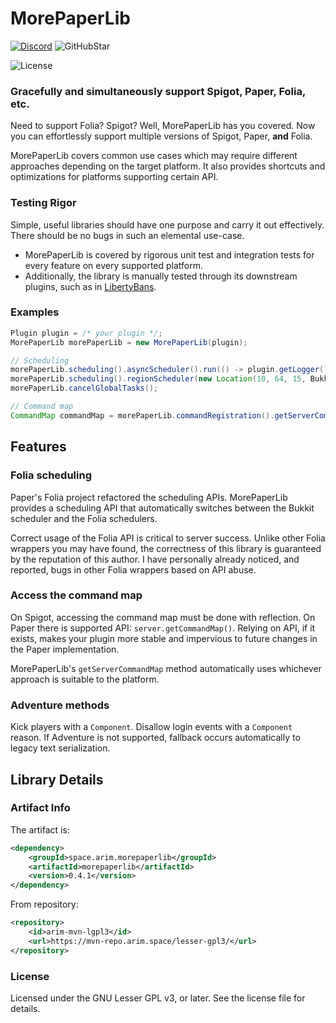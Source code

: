 
# MorePaperLib

[Discord]:https://img.shields.io/discord/784154359067443280
[License]:https://www.gnu.org/graphics/lgplv3-147x51.png
[GitHubStar]:https://img.shields.io/github/stars/A248/MorePaperLib

[![Discord]](https://discord.gg/3C4qeG8XhE) ![GitHubStar]

![License]

### Gracefully and simultaneously support Spigot, Paper, Folia, etc.

Need to support Folia? Spigot? Well, MorePaperLib has you covered. Now you can effortlessly support multiple versions of Spigot, Paper, **and** Folia.

MorePaperLib covers common use cases which may require different approaches depending on the target platform. It also provides shortcuts and optimizations for platforms supporting certain API.

### Testing Rigor

Simple, useful libraries should have one purpose and carry it out effectively. There should be no bugs in such an elemental use-case.
* MorePaperLib is covered by rigorous unit test and integration tests for every feature on every supported platform.
* Additionally, the library is manually tested through its downstream plugins, such as in  [LibertyBans](https://github.com/A248/LibertyBans).

### Examples

```java
Plugin plugin = /* your plugin */;
MorePaperLib morePaperLib = new MorePaperLib(plugin);

// Scheduling
morePaperLib.scheduling().asyncScheduler().run(() -> plugin.getLogger().info("This runs asynchronously"));
morePaperLib.scheduling().regionScheduler(new Location(10, 64, 15, Bukkit.getWorld("world_nether"))).run(() -> plugin.getLogger().info("This runs on the region at 10, 64, 15 in 'world_nether'"));
morePaperLib.cancelGlobalTasks();

// Command map
CommandMap commandMap = morePaperLib.commandRegistration().getServerCommandMap();
```

## Features

### Folia scheduling

Paper's Folia project refactored the scheduling APIs. MorePaperLib provides a scheduling API that automatically switches between the Bukkit scheduler and the Folia schedulers.

Correct usage of the Folia API is critical to server success. Unlike other Folia wrappers you may have found, the correctness of this library is guaranteed by the reputation of this author. I have personally already noticed, and reported, bugs in other Folia wrappers based on API abuse.

### Access the command map

On Spigot, accessing the command map must be done with reflection. On Paper there is supported API: `server.getCommandMap()`. Relying on API, if it exists, makes your plugin more stable and impervious to future changes in the Paper implementation.

MorePaperLib's `getServerCommandMap` method automatically uses whichever approach is suitable to the platform.

### Adventure methods

Kick players with a `Component`. Disallow login events with a `Component` reason. If Adventure is not supported, fallback occurs automatically to legacy text serialization.

## Library Details

### Artifact Info

The artifact is:

```xml
<dependency>
    <groupId>space.arim.morepaperlib</groupId>
    <artifactId>morepaperlib</artifactId>
    <version>0.4.1</version>
</dependency>
```

From repository:

```xml
<repository>
    <id>arim-mvn-lgpl3</id>
    <url>https://mvn-repo.arim.space/lesser-gpl3/</url>
</repository>
```

### License

Licensed under the GNU Lesser GPL v3, or later. See the license file for details.
